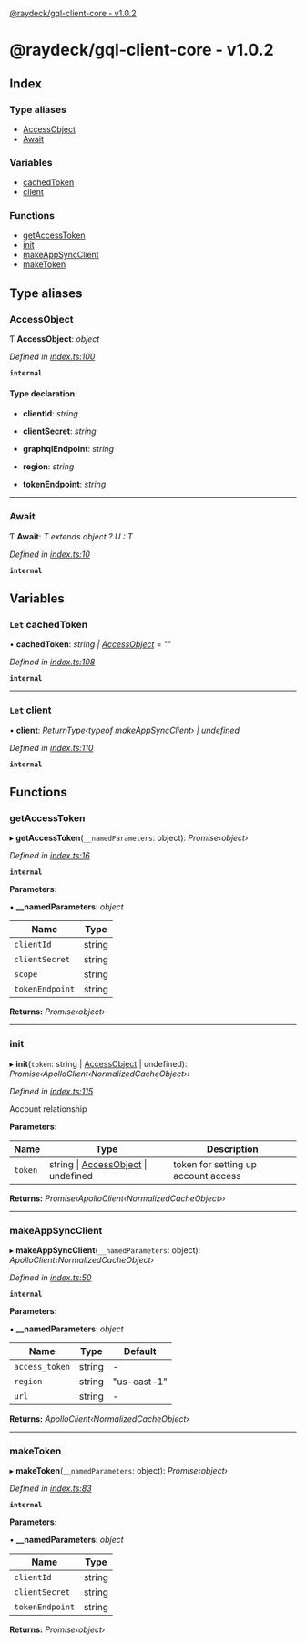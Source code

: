 
<a name="readmemd"></a>



<a name="_librarymd"></a>

[@raydeck/gql-client-core - v1.0.2](#readmemd)

# @raydeck/gql-client-core - v1.0.2

## Index

### Type aliases

* [AccessObject](#accessobject)
* [Await](#await)

### Variables

* [cachedToken](#let-cachedtoken)
* [client](#let-client)

### Functions

* [getAccessToken](#getaccesstoken)
* [init](#init)
* [makeAppSyncClient](#makeappsyncclient)
* [makeToken](#maketoken)

## Type aliases

###  AccessObject

Ƭ **AccessObject**: *object*

*Defined in [index.ts:100](https://github.com/rhdeck/gql-client-core/blob/c3f9a68/src/index.ts#L100)*

**`internal`** 

#### Type declaration:

* **clientId**: *string*

* **clientSecret**: *string*

* **graphqlEndpoint**: *string*

* **region**: *string*

* **tokenEndpoint**: *string*

___

###  Await

Ƭ **Await**: *T extends object ? U : T*

*Defined in [index.ts:10](https://github.com/rhdeck/gql-client-core/blob/c3f9a68/src/index.ts#L10)*

**`internal`** 

## Variables

### `Let` cachedToken

• **cachedToken**: *string | [AccessObject](#accessobject)* = ""

*Defined in [index.ts:108](https://github.com/rhdeck/gql-client-core/blob/c3f9a68/src/index.ts#L108)*

**`internal`** 

___

### `Let` client

• **client**: *ReturnType‹typeof makeAppSyncClient› | undefined*

*Defined in [index.ts:110](https://github.com/rhdeck/gql-client-core/blob/c3f9a68/src/index.ts#L110)*

**`internal`** 

## Functions

###  getAccessToken

▸ **getAccessToken**(`__namedParameters`: object): *Promise‹object›*

*Defined in [index.ts:16](https://github.com/rhdeck/gql-client-core/blob/c3f9a68/src/index.ts#L16)*

**`internal`** 

**Parameters:**

▪ **__namedParameters**: *object*

Name | Type |
------ | ------ |
`clientId` | string |
`clientSecret` | string |
`scope` | string |
`tokenEndpoint` | string |

**Returns:** *Promise‹object›*

___

###  init

▸ **init**(`token`: string | [AccessObject](#accessobject) | undefined): *Promise‹ApolloClient‹NormalizedCacheObject››*

*Defined in [index.ts:115](https://github.com/rhdeck/gql-client-core/blob/c3f9a68/src/index.ts#L115)*

Account relationship

**Parameters:**

Name | Type | Description |
------ | ------ | ------ |
`token` | string &#124; [AccessObject](#accessobject) &#124; undefined | token for setting up account access  |

**Returns:** *Promise‹ApolloClient‹NormalizedCacheObject››*

___

###  makeAppSyncClient

▸ **makeAppSyncClient**(`__namedParameters`: object): *ApolloClient‹NormalizedCacheObject›*

*Defined in [index.ts:50](https://github.com/rhdeck/gql-client-core/blob/c3f9a68/src/index.ts#L50)*

**`internal`** 

**Parameters:**

▪ **__namedParameters**: *object*

Name | Type | Default |
------ | ------ | ------ |
`access_token` | string | - |
`region` | string | "us-east-1" |
`url` | string | - |

**Returns:** *ApolloClient‹NormalizedCacheObject›*

___

###  makeToken

▸ **makeToken**(`__namedParameters`: object): *Promise‹object›*

*Defined in [index.ts:83](https://github.com/rhdeck/gql-client-core/blob/c3f9a68/src/index.ts#L83)*

**`internal`** 

**Parameters:**

▪ **__namedParameters**: *object*

Name | Type |
------ | ------ |
`clientId` | string |
`clientSecret` | string |
`tokenEndpoint` | string |

**Returns:** *Promise‹object›*
